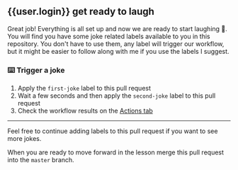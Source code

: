 ## {{user.login}} get ready to laugh

Great job! Everything is all set up and now we are ready to start laughing 🤣. You will find you have some joke related labels available to you in this repository. You don't have to use them, any label will trigger our workflow, but it might be easier to follow along with me if you use the labels I suggest.

### :keyboard: Trigger a joke

1. Apply the `first-joke` label to this pull request
2. Wait a few seconds and then apply the `second-joke` label to this pull request
3. Check the workflow results on the [Actions tab]({{actionsUrl}})

---

Feel free to continue adding labels to this pull request if you want to see more jokes.

When you are ready to move forward in the lesson merge this pull request into the `master` branch.
